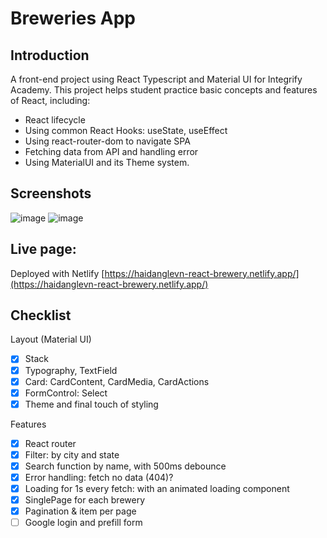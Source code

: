 # Breweries App

## Introduction

A front-end project using React Typescript and Material UI for Integrify Academy. This project helps student practice basic concepts and features of React, including:

- React lifecycle
- Using common React Hooks: useState, useEffect
- Using react-router-dom to navigate SPA
- Fetching data from API and handling error
- Using MaterialUI and its Theme system.

## Screenshots

![image](https://github.com/haidanglevn/fs16-React_BreweryApp/assets/24937536/a31c85bb-df9f-4324-b9a5-ec9297931e26)
![image](https://github.com/haidanglevn/fs16-React_BreweryApp/assets/24937536/d3d38523-4ebe-49d1-9a1a-7bad24a09508)


## Live page:

Deployed with Netlify [https://haidanglevn-react-brewery.netlify.app/](https://haidanglevn-react-brewery.netlify.app/)

## Checklist

Layout (Material UI)

- [x] Stack
- [x] Typography, TextField
- [x] Card: CardContent, CardMedia, CardActions
- [x] FormControl: Select
- [x] Theme and final touch of styling

Features

- [x] React router
- [x] Filter: by city and state
- [x] Search function by name, with 500ms debounce
- [x] Error handling: fetch no data (404)?
- [x] Loading for 1s every fetch: with an animated loading component
- [x] SinglePage for each brewery
- [x] Pagination & item per page
- [ ] Google login and prefill form
